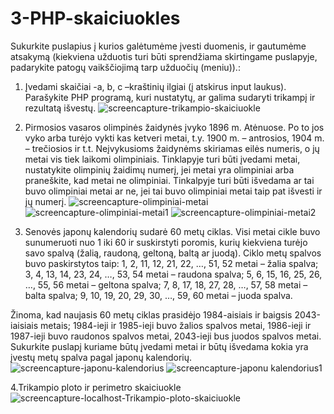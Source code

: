 # 3-PHP-skaiciuokles
Sukurkite puslapius į kurios galėtumėme įvesti duomenis, ir gautumėme atsakymą (kiekviena užduotis turi būti sprendžiama skirtingame puslapyje, padarykite patogų vaikščiojimą tarp užduočių (meniu)).:

1.  Įvedami skaičiai -a, b, c –kraštinių ilgiai (į atskirus input laukus). Parašykite PHP programą, kuri nustatytų, ar galima sudaryti trikampį ir rezultatą išvestų.
![screencapture-trikampio-skaiciuokle](https://user-images.githubusercontent.com/107833251/206441867-1cdba35d-6a43-4fee-98b0-b86e451533e5.png)


2. Pirmosios vasaros olimpinės žaidynės įvyko 1896 m. Atėnuose. Po to jos vyko arba turėjo vykti kas ketveri metai, t.y. 1900 m. – antrosios, 1904 m. – trečiosios ir t.t. Neįvykusioms žaidynėms skiriamas eilės numeris, o jų metai vis tiek laikomi olimpiniais. Tinklapyje turi būti įvedami metai, nustatykite olimpinių žaidimų numerį, jei metai yra olimpiniai arba praneškite, kad metai ne olimpiniai. Tinkalpyje turi būti išvedama ar tai buvo olimpiniai metai ar ne, jei tai buvo olimpiniai metai taip pat išvesti ir jų numerį.
![screencapture-olimpiniai-metai](https://user-images.githubusercontent.com/107833251/206452646-928fc318-e09b-449c-8b40-f7f3854990e1.png)
![screencapture-olimpiniai-metai1](https://user-images.githubusercontent.com/107833251/206452670-1663c023-d787-41d9-af80-de7847867607.png)
![screencapture-olimpiniai-metai2](https://user-images.githubusercontent.com/107833251/206452688-824c5386-d0db-45f4-aa8d-1aef83345fcf.png)



3. Senovės japonų kalendorių sudarė 60 metų ciklas. Visi metai cikle buvo sunumeruoti nuo 1 iki 60 ir suskirstyti poromis, kurių kiekviena turėjo savo spalvą (žalią, raudoną, geltoną, baltą ar juodą). Ciklo metų spalvos buvo paskirstytos taip:
 1, 2, 11, 12, 21, 22, …, 51, 52 metai – žalia spalva;
 3, 4, 13, 14, 23, 24, …, 53, 54 metai – raudona spalva;
 5, 6, 15, 16, 25, 26, …, 55, 56 metai – geltona spalva;
 7, 8, 17, 18, 27, 28, …, 57, 58 metai – balta spalva;
 9, 10, 19, 20, 29, 30, …, 59, 60 metai – juoda spalva.

Žinoma, kad naujasis 60 metų ciklas prasidėjo 1984-aisiais ir baigsis 2043-iaisiais metais; 1984-ieji ir 1985-ieji buvo žalios spalvos metai, 1986-ieji ir 1987-ieji buvo raudonos spalvos metai, 2043-ieji bus juodos spalvos metai. Sukurkite puslapį kuriame būtų įvedami metai ir būtų išvedama kokia yra įvestų metų spalva pagal japonų kalendorių.
![screencapture-japonu-kalendorius](https://user-images.githubusercontent.com/107833251/206680964-cc451daf-1126-42b5-aa89-04596a640682.png)
![screencapture-japonu kalendorius1](https://user-images.githubusercontent.com/107833251/206680994-a4e05161-cbf1-4423-bbc8-88c8dc85b8b6.png)

4.Trikampio ploto ir perimetro skaiciuokle
![screencapture-localhost-Trikampio-ploto-skaiciuokle](https://user-images.githubusercontent.com/107833251/207033279-13ba163f-8af0-4808-93a0-f2e8feec3952.png)



